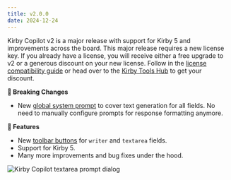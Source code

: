 ```yaml
---
title: v2.0.0
date: 2024-12-24
---
```


Kirby Copilot v2 is a major release with support for Kirby 5 and improvements across the board. This major release requires a new license key. If you already have a license, you will receive either a free upgrade to v2 or a generous discount on your new license. Follow in the [license compatibility guide](https://kirby.tools/license-compatibility) or head over to the [Kirby Tools Hub](https://hub.kirby.tools) to get your discount.

**🚨 Breaking Changes**

- New [global system prompt](/docs/configuration/system-prompt) to cover text generation for all fields. No need to manually configure prompts for response formatting anymore.

**🚀 Features**

- New [toolbar buttons](/docs/usage/toolbar-buttons) for `writer` and `textarea` fields.
- Support for Kirby 5.
- Many more improvements and bug fixes under the hood.

![Kirby Copilot textarea prompt dialog](/img/copilot-example-seo-description-prompt.png)
